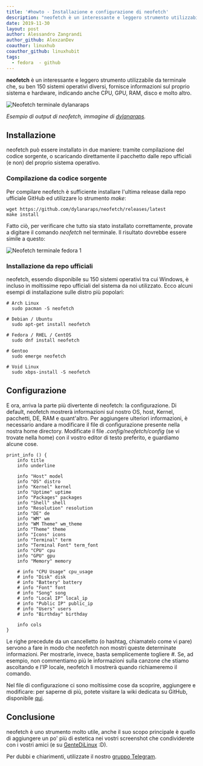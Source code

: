 ```yaml
---
title: '#howto - Installazione e configurazione di neofetch'
description: "neofetch è un interessante e leggero strumento utilizzabile da terminale che, su ben 150 sistemi operativi diversi.."
date: 2019-11-30
layout: post
author: Alessandro Zangrandi
author_github: AlexzanDev
coauthor: linuxhub
coauthor_github: linuxhubit
tags:
  - fedora  - github
---
```

**neofetch** è un interessante e leggero strumento utilizzabile da terminale che, su ben 150 sistemi operativi diversi, fornisce informazioni sul proprio sistema e hardware, indicando anche CPU, GPU, RAM, disco e molto altro.

![Neofetch terminale dylanaraps](storage/neofetch-terminale-dylanaraps.png)

*Esempio di output di neofetch, immagine di <a href="https://github.com/dylanaraps/">dylanaraps</a>.*

## Installazione
neofetch può essere installato in due maniere: tramite compilazione del codice 
sorgente, o scaricando direttamente il pacchetto dalle repo ufficiali (e non) del 
proprio sistema operativo.

### Compilazione da codice sorgente
Per compilare neofetch è sufficiente installare l'ultima release dalla repo 
ufficiale GitHub ed utilizzare lo strumento *make*:

```
wget https://github.com/dylanaraps/neofetch/releases/latest
make install
```

Fatto ciò, per verificare che tutto sia stato installato correttamente, provate a 
digitare il comando *neofetch* nel terminale. Il risultato dovrebbe essere simile a 
questo:

![Neofetch terminale fedora 1](storage/neofetch-terminale-fedora-1.png)

### Installazione da repo ufficiali
neofetch, essendo disponibile su 150 sistemi operativi tra cui Windows, è incluso in 
moltissime repo ufficiali del sistema da noi utilizzato. Ecco alcuni esempi di 
installazione sulle distro più popolari:

```
# Arch Linux
  sudo pacman -S neofetch

# Debian / Ubuntu
  sudo apt-get install neofetch

# Fedora / RHEL / CentOS
  sudo dnf install neofetch

# Gentoo
  sudo emerge neofetch

# Void Linux
  sudo xbps-install -S neofetch
```

## Configurazione
E ora, arriva la parte più divertente di neofetch: la configurazione. Di default, 
neofetch mostrerà informazioni sul nostro OS, host, Kernel, pacchetti, DE, RAM e 
quant'altro. Per aggiungere ulteriori informazioni, è necessario andare a modificare 
il file di configurazione presente nella nostra home directory. Modificate il file 
*.config/neofetch/config* (se vi trovate nella home) con il vostro editor di testo 
preferito, e guardiamo alcune cose.

```
print_info () {
    info title
    info underline

    info "Host" model
    info "OS" distro
    info "Kernel" kernel
    info "Uptime" uptime
    info "Packages" packages
    info "Shell" shell
    info "Resolution" resolution
    info "DE" de
    info "WM" wm
    info "WM Theme" wm_theme
    info "Theme" theme
    info "Icons" icons
    info "Terminal" term
    info "Terminal Font" term_font
    info "CPU" cpu
    info "GPU" gpu
    info "Memory" memory

    # info "CPU Usage" cpu_usage
    # info "Disk" disk
    # info "Battery" battery
    # info "Font" font
    # info "Song" song
    # info "Local IP" local_ip
    # info "Public IP" public_ip
    # info "Users" users
    # info "Birthday" birthday

    info cols
}
```

Le righe precedute da un cancelletto (o hashtag, chiamatelo come vi pare) servono a 
fare in modo che neofetch non mostri queste determinate informazioni. Per mostrarle, 
invece, basta semplicemente togliere *#*. Se, ad esempio, non commentiamo più le 
informazioni sulla canzone che stiamo ascoltando e l'IP locale, neofetch li mostrerà 
quando richiameremo il comando.

Nel file di configurazione ci sono moltissime cose da scoprire, aggiungere e 
modificare: per saperne di più, potete visitare la wiki dedicata su GitHub, 
disponibile <a href="https://github.com/dylanaraps/neofetch/wiki/">qui</a>.

## Conclusione
neofetch è uno strumento molto utile, anche il suo scopo principale è quello di 
aggiungere un po' più di estetica nei vostri screenshot che condividerete con i 
vostri amici (e su <a href="https://gentedilinux.linuxhub.it/">GenteDiLinux</a> :D).

Per dubbi e chiarimenti, utilizzate il nostro <a href="t.me/gentedilinux">gruppo Telegram</a>.